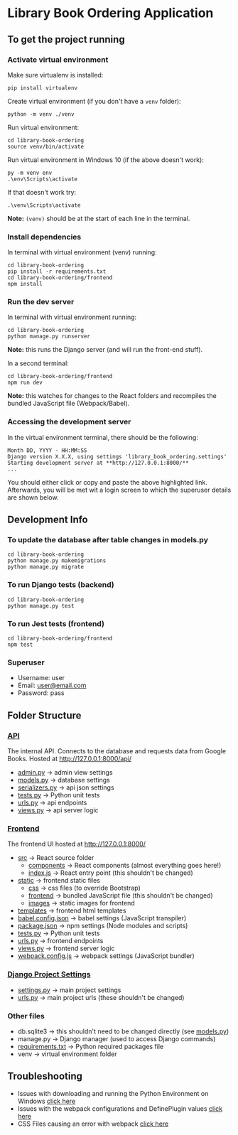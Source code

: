 # Library Book Ordering Application

## To get the project running

### Activate virtual environment
Make sure virtualenv is installed:
```
pip install virtualenv
```

Create virtual environment (if you don't have a `venv` folder):
```
python -m venv ./venv
```

Run virtual environment:
```
cd library-book-ordering
source venv/bin/activate
```
Run virtual environment in Windows 10 
(if the above doesn't work):
```
py -m venv env
.\env\Scripts\activate
```

If that doesn't work try:
```
.\venv\Scripts\activate
```

**Note:** `(venv)` should be at the start of each line in the terminal.

### Install dependencies
In terminal with virtual environment (venv) running:
```
cd library-book-ordering
pip install -r requirements.txt
cd library-book-ordering/frontend
npm install
```

### Run the dev server
In terminal with virtual environment running:
```
cd library-book-ordering
python manage.py runserver
```
**Note:** this runs the Django server (and will run the front-end stuff).

In a second terminal:
```
cd library-book-ordering/frontend
npm run dev
```
**Note:** this watches for changes to the React folders and recompiles the bundled JavaScript file (Webpack/Babel).

### Accessing the development server
In the virtual environment terminal, there should be the following:
```
Month DD, YYYY - HH:MM:SS
Django version X.X.X, using settings 'library_book_ordering.settings'
Starting development server at **http://127.0.0.1:8000/**
...
```
You should either click or copy and paste the above highlighted link.
Afterwards, you will be met wit a login screen to which the superuser details are shown below.

## Development Info

### To update the database after table changes in models.py
```
cd library-book-ordering
python manage.py makemigrations
python manage.py migrate
```

### To run Django tests (backend)
```
cd library-book-ordering
python manage.py test
```

### To run Jest tests (frontend)
```
cd library-book-ordering/frontend
npm test
```

### Superuser
- Username: user
- Email: user@email.com
- Password: pass

## Folder Structure
### [API](./api/)
The internal API. Connects to the database and requests data from Google Books. Hosted at http://127.0.0.1:8000/api/

- [admin.py](./api/admin.py) -> admin view settings
- [models.py](./api/models.py) -> database settings
- [serializers.py](./api/serializers.py) -> api json settings
- [tests.py](./api/tests.py) -> Python unit tests
- [urls.py](./api/urls.py) -> api endpoints
- [views.py](./api/views.py) -> api server logic

### [Frontend](./frontend/)
The frontend UI hosted at http://127.0.0.1:8000/
- [src](./frontend/src/) -> React source folder
    - [components](./frontend/src/components/) -> React components (almost everything goes here!)
    - [index.js](./frontend/src/index.js) -> React entry point (this shouldn't be changed)
- [static](./frontend/src/static/) -> frontend static files
    - [css](./frontend/src/static/css) -> css files (to override Bootstrap)
    - [frontend](./frontend/src/static/frontend) -> bundled JavaScript file (this shouldn't be changed)
    - [images](./frontend/src/static/images) -> static images for frontend
- [templates](./frontend/templates/frontend/) -> frontend html templates
- [babel.config.json](./frontend/babel.config.json) -> babel settings (JavaScript transpiler)
- [package.json](./frontend/package.json) -> npm settings (Node modules and scripts)
- [tests.py](./frontend/tests.py) -> Python unit tests
- [urls.py](./frontend/urls.py) -> frontend endpoints
- [views.py](./frontend/views.py) -> frontend server logic
- [webpack.config.js](./frontend/webpack.config.js) -> webpack settings (JavaScript bundler)


### [Django Project Settings](./library_book_ordering/)
- [settings.py](./library_book_ordering/settings.py) -> main project settings
- [urls.py](./library_book_ordering/urls.py) -> main project urls (these shouldn't be changed)

### Other files
- db.sqlite3 -> this shouldn't need to be changed directly (see [models.py](./api/models.py))
- manage.py -> Django manager (used to access Django commands)
- [requirements.txt](./requirements.txt) -> Python required packages file
- venv -> virtual environment folder

## Troubleshooting
- Issues with downloading and running the Python Environment on Windows [click here](https://stackoverflow.com/questions/54312543/activate-venv-python-3-7-2-for-windows)
- Issues with the webpack configurations and DefinePlugin values [click here](https://stackoverflow.com/questions/66772358/webpack-warning-warning-in-defineplugin-conflicting-values-for-process-env-no)
- CSS Files causing an error with webpack [click here]( https://stackoverflow.com/questions/55652077/css-file-causing-error-in-react-webpack-configuration)